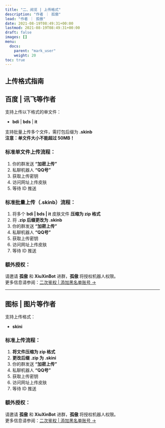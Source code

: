 ```yaml
---
title: "二、阅览 | 上传格式"
description: "作者 ｜ 孤傲"
lead: "作者 ｜ 孤傲"
date: 2021-08-19T08:49:31+00:00
lastmod: 2021-08-19T08:49:31+00:00
draft: false
images: []
menu:
  docs:
    parent: "mark_user"
    weight: 20
toc: true
---
```


## 上传格式指南

## 百度 | 讯飞等作者

支持上传以下格式的单文件：

- **bdi** | **bds** | **it**

支持批量上传多个文件，需打包后缀为 **.skinb**  
**注意：单文件大小不能超过 50MB！**

### 标准单文件上传流程：

1. 你的群发送 **“加密上传”**
2. 私聊机器人 **“QQ号”**
3. 获取上传密钥
4. 访问网址上传皮肤
5. 等待 ID 推送

### 标准批量上传（.skinb）流程：

1. 将多个 **bdi | bds | it** 皮肤文件 **压缩为 zip 格式**
2. 将 **.zip 后缀更改为 .skinb**
3. 你的群发送 **“加密上传”**
4. 私聊机器人 **“QQ号”**
5. 获取上传密钥
6. 访问网址上传皮肤
7. 等待 ID 推送

### 额外授权：

请邀请 **孤傲** 和 **XiuXinBot** 进群，**孤傲** 将授权机器人权限。  
更多信息请参阅：[二次鉴权 | 添加黑名单账号 →](https://skin.gushao.club/docs/mark_user/skinbatch/Authentication/)

---

## 图标 | 图片等作者

支持上传格式：

- **skini**

### 标准上传流程：

1. **将文件压缩为 zip 格式**
2. **更改后缀 .zip 为 .skini**
3. 你的群发送 **“加密上传”**
4. 私聊机器人 **“QQ号”**
5. 获取上传密钥
6. 访问网址上传皮肤
7. 等待 ID 推送

### 额外授权：

请邀请 **孤傲** 和 **XiuXinBot** 进群，**孤傲** 将授权机器人权限。  
更多信息请参阅：[二次鉴权 | 添加黑名单账号 →](https://skin.gushao.club/docs/mark_user/skinbatch/Authentication/)
